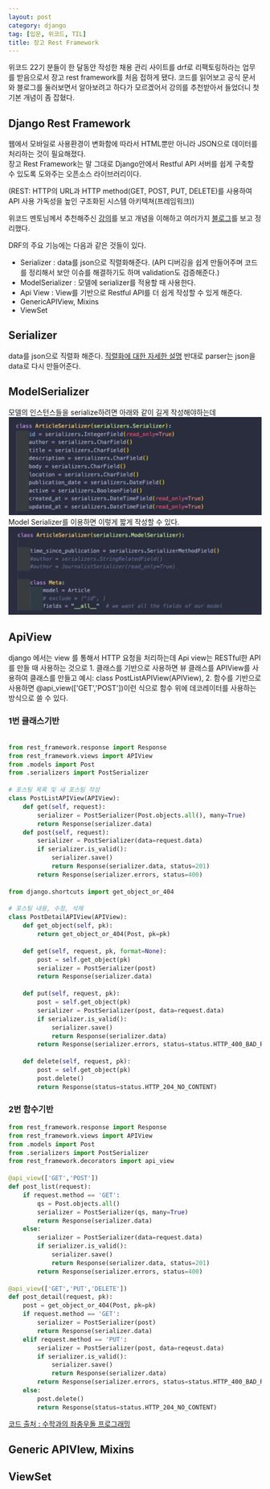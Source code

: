 ```yaml
---
layout: post
category: django
tag: [입문, 위코드, TIL]
title: 장고 Rest Framework
---
```


위코드 22기 분들이 한 달동안 작성한 채용 관리 사이트를 drf로 리팩토링하라는 업무를 받음으로서 장고 rest framework를 처음 접하게 됐다. 코드를 읽어보고 공식 문서와 블로그를 둘러보면서 알아보려고 하다가 모르겠어서 강의를 추천받아서 들었더니 첫 기본 개념이 좀 잡혔다.

## Django Rest Framework

웹에서 모바일로 사용환경이 변화함에 따라서 HTML뿐만 아니라 JSON으로 데이터를 처리하는 것이 필요해졌다.  
장고 Rest Framework는 말 그대로 Django안에서 Restful API 서버를 쉽게 구축할 수 있도록 도와주는 오픈소스 라이브러리이다.  

(REST: HTTP의 URL과 HTTP method(GET, POST, PUT, DELETE)를 사용하여 API 사용 가독성을 높인 구조화된 시스템 아키텍쳐(프레임워크))

위코드 멘토님께서 추천해주신 [강의](https://www.udemy.com/course/the-complete-guide-to-django-rest-framework-and-vue-js
)를 보고 개념을 이해하고 여러가지 [블로그](https://velog.io/@jcinsh/series/Django-REST-Framework)를 보고 정리했다.

DRF의 주요 기능에는 다음과 같은 것들이 있다.
- Serializer : data를 json으로 직렬화해준다. (API 디버깅을 쉽게 만들어주며 코드를 정리해서 보안 이슈를 해결하기도 하며 validation도 검증해준다.)
- ModelSerializer : 모델에 serializer를 적용할 때 사용한다.
- Api View : View를 기반으로 Restful API를 더 쉽게 작성할 수 있게 해준다. 
- GenericAPIView, Mixins
- ViewSet 

## Serializer
data를 json으로 직렬화 해준다. [직렬화에 대한 자세한 설명](https://velog.io/@ifyouseeksoomi/DRF-Django-REST-Framework-%EA%B0%84%EB%8B%A8%ED%95%9C-%EC%98%88%EC%8A%B5-Serializer) 
반대로 parser는 json을 data로 다시 만들어준다.

## ModelSerializer
모델의 인스턴스들을 serialize하려면 아래와 같이 길게 작성해야하는데
![modelserializer1](/public/img/modelserializer1.png)
Model Serializer를 이용하면 이렇게 짧게 작성할 수 있다.
![modelserializer2](/public/img/modelserializer2.png)

## ApiView
django 에서는 view 를 통해서 HTTP 요청을 처리하는데 Api view는 RESTful한 API를 만들 때 사용하는 것으로 1. 클래스를 기반으로 사용하면 뷰 클래스를 APIView를 사용하여 클래스를 만들고 예시: class PostListAPIView(APIView), 2. 함수를 기반으로 사용하면 @api_view(['GET','POST'])이런 식으로 함수 위에 데코레이터를 사용하는 방식으로 쓸 수 있다.

### 1번 클래스기반
```python

from rest_framework.response import Response
from rest_framework.views import APIView
from .models import Post
from .serializers import PostSerializer

# 포스팅 목록 및 새 포스팅 작성
class PostListAPIView(APIView):
    def get(self, request):
        serializer = PostSerializer(Post.objects.all(), many=True)
        return Response(serializer.data)
    def post(self, request):
        serializer = PostSerializer(data=request.data)
        if serializer.is_valid():
          	serializer.save()
            return Response(serializer.data, status=201)
        return Response(serializer.errors, status=400)  
      
from django.shortcuts import get_object_or_404

# 포스팅 내용, 수정, 삭제
class PostDetailAPIView(APIView):
    def get_object(self, pk):
        return get_object_or_404(Post, pk=pk)
      
    def get(self, request, pk, format=None):
        post = self.get_object(pk)
        serializer = PostSerializer(post)
        return Response(serializer.data)
    
    def put(self, request, pk):
      	post = self.get_object(pk)
        serializer = PostSerializer(post, data=request.data)
        if serializer.is_valid():
            serializer.save()
            return Response(serializer.data)
        return Response(serializer.errors, status=status.HTTP_400_BAD_REQUEST)
      
    def delete(self, request, pk):
        post = self.get_object(pk)
        post.delete()
        return Response(status=status.HTTP_204_NO_CONTENT)
```
### 2번 함수기반
```python
from rest_framework.response import Response
from rest_framework.views import APIView
from .models import Post
from .serializers import PostSerializer
from rest_framework.decorators import api_view

@api_view(['GET','POST'])
def post_list(request):
    if request.method == 'GET':
        qs = Post.objects.all()
        serializer = PostSerializer(qs, many=True)
        return Response(serializer.data)
    else:
        serializer = PostSerializer(data=request.data)
        if serializer.is_valid():
            serializer.save()
            return Response(serializer.data, status=201)
        return Response(serializer.errors, status=400)

@api_view(['GET','PUT','DELETE'])
def post_detail(request, pk):
    post = get_object_or_404(Post, pk=pk)
    if request.method == 'GET':
        serializer = PostSerializer(post)
        return Response(serializer.data)
    elif request.method == 'PUT':
        serializer = PostSerializer(post, data=reqeust.data)
        if serializer.is_valid():
            serializer.save()
            return Response(serializer.data)
        return Response(serializer.errors, status=status.HTTP_400_BAD_REQUEST)
    else:
        post.delete()
        return Response(status=status.HTTP_204_NO_CONTENT)
```
[코드 출처 : 수학과의 좌충우돌 프로그래밍](https://ssungkang.tistory.com/entry/Django-APIView-Mixins-generics-APIView-ViewSet%EC%9D%84-%EC%95%8C%EC%95%84%EB%B3%B4%EC%9E%90)

## Generic APIVIew, Mixins
## ViewSet
